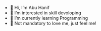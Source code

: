 - 👋 Hi, I’m Abu Hanif
- 👀 I’m interested in skill devoloping
- 🌱 I’m currently learning Programming 
- 💞️ Not mandatory to love me, just feel me!
